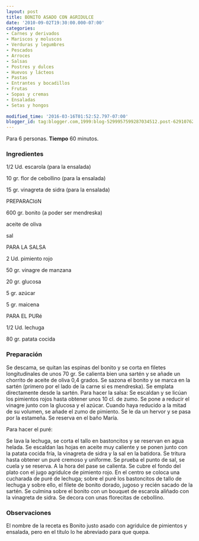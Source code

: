 ```yaml
---
layout: post
title: BONITO ASADO CON AGRIDULCE
date: '2010-09-02T19:30:00.000-07:00'
categories:
- Carnes y derivados
- Mariscos y moluscos
- Verduras y legumbres
- Pescados
- Arroces
- Salsas
- Postres y dulces
- Huevos y lácteos
- Pastas
- Entrantes y bocadillos
- Frutas
- Sopas y cremas
- Ensaladas
- Setas y hongos
 
modified_time: '2016-03-16T01:52:52.797-07:00'
blogger_id: tag:blogger.com,1999:blog-5299957599287034512.post-629107627898690416
---
```


Para 6 personas.
<b>Tiempo</b> 60 minutos.

<h3>Ingredientes</h3>

1/2 Ud. escarola (para la ensalada)

10 gr. flor de cebollino (para la ensalada)

15 gr. vinagreta de sidra (para la ensalada)

PREPARACIóN

600 gr. bonito (a poder ser mendreska)

aceite de oliva

sal

PARA LA SALSA

2 Ud. pimiento rojo

50 gr. vinagre de manzana

20 gr. glucosa

5 gr. azúcar

5 gr. maicena

PARA EL PURé

1/2 Ud. lechuga

80 gr. patata cocida

<h3>Preparación</h3>

Se descama, se quitan las espinas del bonito y se corta en filetes longitudinales de unos 70 gr. Se calienta bien una sartén y se añade un chorrito de aceite de oliva 0,4 grados. Se sazona el bonito y se marca en la sartén (primero por el lado de la carne si es mendreska). Se emplata directamente desde la sartén. Para hacer la salsa: Se escaldan y se licúan los pimientos rojos hasta obtener unos 10 cl. de zumo. Se pone a reducir el vinagre junto con la glucosa y el azúcar. Cuando haya reducido a la mitad de su volumen, se añade el zumo de pimiento. Se le da un hervor y se pasa por la estameña. Se reserva en el baño María.

Para hacer el puré:

Se lava la lechuga, se corta el tallo en bastoncitos y se reservan en agua helada. Se escaldan las hojas en aceite muy caliente y se ponen junto con la patata cocida fría, la vinagreta de sidra y la sal en la batidora. Se tritura hasta obtener un puré cremoso y uniforme. Se prueba el punto de sal, se cuela y se reserva. A la hora del pase se calienta. Se cubre el fondo del plato con el jugo agridulce de pimiento rojo. En el centro se coloca una cucharada de puré de lechuga; sobre el puré los bastoncitos de tallo de lechuga y sobre ello, el filete de bonito dorado, jugoso y recién sacado de la sartén. Se culmina sobre el bonito con un bouquet de escarola aliñado con la vinagreta de sidra. Se decora con unas florecitas de cebollino.

<h3>Observaciones</h3>

El nombre de la receta es Bonito justo asado con agridulce de pimientos y ensalada, pero en el título lo he abreviado para que quepa.

